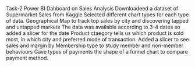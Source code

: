 Task-2 Power BI Dahboard on Sales Analysis
Downloadeed a dataset of Supermarket Sales from Kaggle
Selected different chart types for each type of data.
Geographical Map to track top sales by city and discovering tapped and untapped markets
The data was available according to 3-4 dates so added a slicer for the date
Product ctaegory tells us which product is sold most, in which city and preferred mode of transaction.
Added a slicer to see sales and margin by Membership type to study member and non-member behaviours
Gave types of payments the shape of a funnel chart to compare payment method. 
